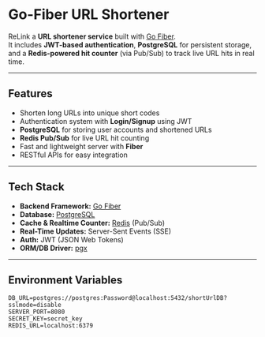 # Go-Fiber URL Shortener

ReLink a **URL shortener service** built with [Go Fiber](https://gofiber.io/).  
It includes **JWT-based authentication**, **PostgreSQL** for persistent storage, and a **Redis-powered hit counter** (via Pub/Sub) to track live URL hits in real time.

---

##  Features
- Shorten long URLs into unique short codes
- Authentication system with **Login/Signup** using JWT
- **PostgreSQL** for storing user accounts and shortened URLs
-  **Redis Pub/Sub** for live URL hit counting
- Fast and lightweight server with **Fiber**
- RESTful APIs for easy integration

---

## Tech Stack
- **Backend Framework:** [Go Fiber](https://gofiber.io/)  
- **Database:** [PostgreSQL](https://www.postgresql.org/)  
- **Cache & Realtime Counter:** [Redis](https://redis.io/) (Pub/Sub)
- **Real-Time Updates:** Server-Sent Events (SSE)  
- **Auth:** JWT (JSON Web Tokens)  
- **ORM/DB Driver:** [pgx](https://github.com/jackc/pgx)  

---

## Environment Variables

```env
DB_URL=postgres://postgres:Password@localhost:5432/shortUrlDB?sslmode=disable
SERVER_PORT=8080
SECRET_KEY=secret_key
REDIS_URL=localhost:6379

